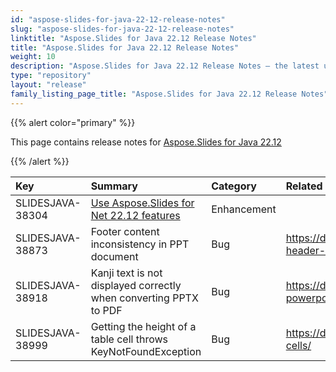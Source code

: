 ```yaml
---
id: "aspose-slides-for-java-22-12-release-notes"
slug: "aspose-slides-for-java-22-12-release-notes"
linktitle: "Aspose.Slides for Java 22.12 Release Notes"
title: "Aspose.Slides for Java 22.12 Release Notes"
weight: 10
description: "Aspose.Slides for Java 22.12 Release Notes – the latest updates and fixes."
type: "repository"
layout: "release"
family_listing_page_title: "Aspose.Slides for Java 22.12 Release Notes"
---
```


{{% alert color="primary" %}} 

This page contains release notes for [Aspose.Slides for Java 22.12](https://releases.aspose.com/java/repo/com/aspose/aspose-slides/22.12/)

{{% /alert %}} 

|**Key**|**Summary**|**Category**|**Related Documentation**|
| :- | :- | :- | :- |
|SLIDESJAVA-38304|[Use Aspose.Slides for Net 22.12 features](/slides/net/release-notes/2022/aspose-slides-for-net-22-12-release-notes/)|Enhancement||
|SLIDESJAVA-38873|Footer content inconsistency in PPT document|Bug|https://docs.aspose.com/slides/java/presentation-header-and-footer/|
|SLIDESJAVA-38918|Kanji text is not displayed correctly when converting PPTX to PDF|Bug|https://docs.aspose.com/slides/java/convert-powerpoint-to-pdf/|
|SLIDESJAVA-38999|Getting the height of a table cell throws KeyNotFoundException|Bug|https://docs.aspose.com/slides/java/manage-cells/|

